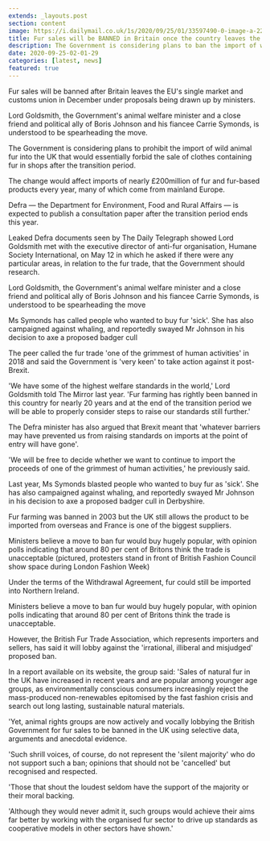 ```yaml
---
extends: _layouts.post
section: content
image: https://i.dailymail.co.uk/1s/2020/09/25/01/33597490-0-image-a-22_1600995028496.jpg 
title: Fur sales will be BANNED in Britain once the country leaves the EU 
description: The Government is considering plans to ban the import of wild animal fur into the UK that would essentially forbid the sale of clothes containing fur in shops after Brexit. 
date: 2020-09-25-02-01-29 
categories: [latest, news] 
featured: true 
--- 
```

Fur sales will be banned after Britain leaves the EU's single market and customs union in December under proposals being drawn up by ministers.

Lord Goldsmith, the Government's animal welfare minister and a close friend and political ally of Boris Johnson and his fiancee Carrie Symonds, is understood to be spearheading the move.

The Government is considering plans to prohibit the import of wild animal fur into the UK that would essentially forbid the sale of clothes containing fur in shops after the transition period.

The change would affect imports of nearly £200million of fur and fur-based products every year, many of which come from mainland Europe.

Defra — the Department for Environment, Food and Rural Affairs — is expected to publish a consultation paper after the transition period ends this year.

Leaked Defra documents seen by The Daily Telegraph showed Lord Goldsmith met with the executive director of anti-fur organisation, Humane Society International, on May 12 in which he asked if there were any particular areas, in relation to the fur trade, that the Government should research.

Lord Goldsmith, the Government's animal welfare minister and a close friend and political ally of Boris Johnson and his fiancee Carrie Symonds, is understood to be spearheading the move

 Ms Symonds has called people who wanted to buy fur 'sick'. She has also campaigned against whaling, and reportedly swayed Mr Johnson in his decision to axe a proposed badger cull 

The peer called the fur trade 'one of the grimmest of human activities' in 2018 and said the Government is 'very keen' to take action against it post-Brexit.

'We have some of the highest welfare standards in the world,' Lord Goldsmith told The Mirror last year. 'Fur farming has rightly been banned in this country for nearly 20 years and at the end of the transition period we will be able to properly consider steps to raise our standards still further.'

The Defra minister has also argued that Brexit meant that 'whatever barriers may have prevented us from raising standards on imports at the point of entry will have gone'.

'We will be free to decide whether we want to continue to import the proceeds of one of the grimmest of human activities,' he previously said.

Last year, Ms Symonds blasted people who wanted to buy fur as 'sick'. She has also campaigned against whaling, and reportedly swayed Mr Johnson in his decision to axe a proposed badger cull in Derbyshire.

Fur farming was banned in 2003 but the UK still allows the product to be imported from overseas and France is one of the biggest suppliers.

Ministers believe a move to ban fur would buy hugely popular, with opinion polls indicating that around 80 per cent of Britons think the trade is unacceptable (pictured, protesters stand in front of British Fashion Council show space during London Fashion Week)

Under the terms of the Withdrawal Agreement, fur could still be imported into Northern Ireland.

Ministers believe a move to ban fur would buy hugely popular, with opinion polls indicating that around 80 per cent of Britons think the trade is unacceptable.

However, the British Fur Trade Association, which represents importers and sellers, has said it will lobby against the 'irrational, illiberal and misjudged' proposed ban.

In a report available on its website, the group said: 'Sales of natural fur in the UK have increased in recent years and are popular among younger age groups, as environmentally conscious consumers increasingly reject the mass-produced non-renewables epitomised by the fast fashion crisis and search out long lasting, sustainable natural materials.

'Yet, animal rights groups are now actively and vocally lobbying the British Government for fur sales to be banned in the UK using selective data, arguments and anecdotal evidence.

'Such shrill voices, of course, do not represent the 'silent majority' who do not support such a ban; opinions that should not be 'cancelled' but recognised and respected.

'Those that shout the loudest seldom have the support of the majority or their moral backing.

'Although they would never admit it, such groups would achieve their aims far better by working with the organised fur sector to drive up standards as cooperative models in other sectors have shown.' 


